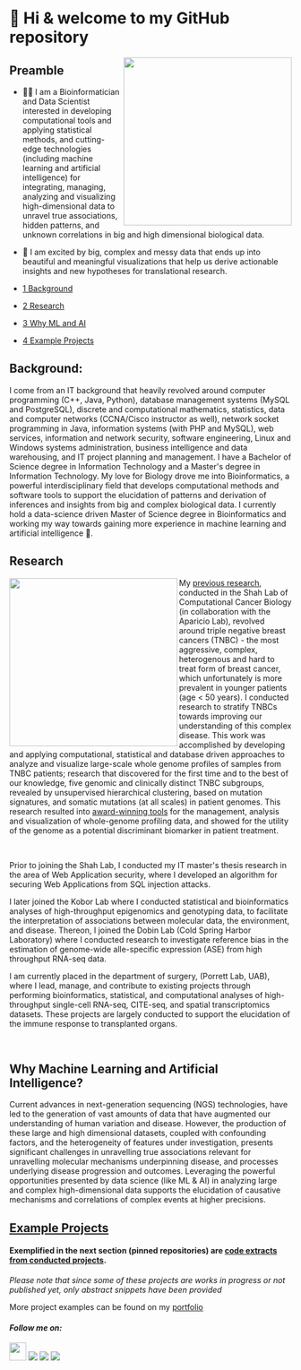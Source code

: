 # 👋 Hi & welcome to my GitHub repository
[<img align ="right" src="https://github.com/STAT545-UBC-students/hw01-rasiimwe/blob/master/Plugins/header.jpg" width="300" height="300"/>](https://github.com/STAT545-UBC-students/hw01-rasiimwe/blob/master/Plugins/header.jpg)
## Preamble
- 👩‍🔬 I am a Bioinformatician and Data Scientist interested in developing computational tools and applying statistical methods, and cutting-edge technologies (including machine learning and artificial intelligence) for integrating, managing, analyzing and visualizing high-dimensional data to unravel true associations, hidden patterns, and unknown correlations in big and high dimensional biological data.
- 💞️ I am excited by big, complex and messy data that ends up into beautiful and meaningful visualizations that help us derive actionable insights and new hypotheses for translational research.

-   [1 Background](#background)
-   [2 Research](#research)
-   [3 Why ML and AI](#Why-Machine-Learning-and-Artificial-Intelligence)
-   [4 Example Projects](#Example-Projects)	

## Background:
I come from an IT background that heavily revolved around computer programming (C++, Java, Python), database management systems (MySQL and PostgreSQL), discrete and computational mathematics, statistics, data and computer networks (CCNA/Cisco instructor as well), network socket programming in Java, information systems (with PHP and MySQL), web services, information and network security, software engineering, Linux and Windows systems administration, business intelligence and data warehousing, and IT project planning and management. I have a Bachelor of Science degree in Information Technology and a Master's degree in Information Technology. My love for Biology drove me into Bioinformatics, a powerful interdisciplinary field that develops computational methods and software tools to support the elucidation of patterns and derivation of inferences and insights from big and complex biological data. I currently hold a data-science driven Master of Science degree in Bioinformatics and working my way towards gaining more experience in machine learning and artificial intelligence 💪.

## Research
[<img align ="left" src="https://github.com/STAT545-UBC-students/hw01-rasiimwe/blob/master/Plugins/S2R8VU.gif" width="300" height="300"/>](https://github.com/STAT545-UBC-students/hw01-rasiimwe/blob/master/Plugins/S2R8VU.gif)
My [previous research](https://open.library.ubc.ca/soa/cIRcle/collections/ubctheses/24/items/1.0377717), conducted in the Shah Lab of Computational Cancer Biology (in collaboration with the Aparicio Lab), revolved around triple negative breast cancers (TNBC) - the most aggressive, complex, heterogenous and hard to treat form of breast cancer, which unfortunately is more prevalent in younger patients (age < 50 years). I conducted research to stratify TNBCs towards improving our understanding of this complex disease. This work was accomplished by developing and applying computational, statistical and database driven approaches to analyze and visualize large-scale whole genome profiles of samples from TNBC patients; research that discovered for the first time and to the best of our knowledge, five genomic and clinically distinct TNBC subgroups, revealed by unsupervised hierarchical clustering, based on mutation signatures, and somatic mutations (at all scales) in patient genomes. This research resulted into [award-winning tools](https://www.stat.ubc.ca/node/9750) for the management, analysis and visualization of whole-genome profiling data, and showed for the utility of the genome as a potential discriminant biomarker in patient treatment.

&nbsp;


<!---Prior to joining the Shah Lab, I conducted my IT master's thesis research in the area of Web Application security, where I developed an algorithm for securing Web Applications from SQL injection attacks.--->

<!---
<p align="center">
  <img width="450" height="300" src="https://github.com/rasiimwe/Code_Examples/blob/main/SQL_Injection.png">
</p>
--->


<!---I am currently placed in the Kobor Lab where I conduct statistical and bioinformatics analyses of high-throughput epigenomics and genotyping data, to facilitate the interpretation of associations between molecular data, the environment, and disease.--->

Prior to joining the Shah Lab, I conducted my IT master's thesis research in the area of Web Application security, where I developed an algorithm for securing Web Applications from SQL injection attacks.

I later joined the Kobor Lab where I conducted statistical and bioinformatics analyses of high-throughput epigenomics and genotyping data, to facilitate the interpretation of associations between molecular data, the environment, and disease. 
Thereon, I joined the Dobin Lab (Cold Spring Harbor Laboratory) where I conducted research to investigate reference bias in the estimation of genome-wide alle-specific expression (ASE) from high throughput RNA-seq data.

I am currently placed in the department of surgery, (Porrett Lab, UAB), where I lead, manage, and contribute to existing projects through performing bioinformatics, statistical, and computational analyses of high-throughput single-cell RNA-seq, CITE-seq, and spatial transcriptomics datasets. These projects are largely conducted to support the elucidation of the immune response to transplanted organs.


&nbsp;
	

## Why Machine Learning and Artificial Intelligence?
Current advances in next-generation sequencing (NGS) technologies, have led to the generation of vast amounts of data that have augmented our understanding of human variation and disease. However, the production of these large and high dimensional datasets, coupled with confounding factors, and the heterogeneity of features under investigation, presents significant challenges in unravelling true associations relevant for unravelling molecular mechanisms underpinning disease, and processes underlying disease progression and outcomes. Leveraging the powerful opportunities presented by data science (like ML & AI) in analyzing large and complex high-dimensional data supports the elucidation of causative mechanisms and correlations of complex events at higher precisions.

## [Example Projects](https://github.com/rasiimwe/Code_Examples)
<!--- ### Please visit my [portfolio](https://rasiimwe.github.io/portfolio/) for some example projects --->
<!--- #### Also Exemplified in the next section (pinned repositories) are some [code extracts/examples]
(https://github.com/rasiimwe/Code_Examples). --->

#### Exemplified in the next section (pinned repositories) are [code extracts from conducted projects](https://github.com/rasiimwe/Code_Examples).
_Please note that since some of these projects are works in progress or not published yet, only abstract snippets have been provided_

More project examples can be found on my [portfolio](https://rasiimwe.github.io/portfolio/)

#### _**Follow me on:**_ 

[<img src="https://github.com/STAT545-UBC-students/hw01-rasiimwe/blob/master/Plugins/github.png" width="30" height="32">](https://github.com/rasiimwe)
[<img src="https://github.com/STAT545-UBC-students/hw01-rasiimwe/blob/master/Plugins/Twitter.jpg">](https://twitter.com/rasiimwe)
[<img src="https://github.com/STAT545-UBC-students/hw01-rasiimwe/blob/master/Plugins/ResearchGate.png">](https://www.researchgate.net/profile/Rebecca_Asiimwe/)
[<img src="https://github.com/STAT545-UBC-students/hw01-rasiimwe/blob/master/Plugins/Linkedin.png">](https://www.linkedin.com/in/asiimwe-rebecca-1906ab13/)


<!---
rasiimwe/rasiimwe is a ✨ special ✨ repository because its `README.md` (this file) appears on your GitHub profile.
You can click the Preview link to take a look at your changes.
--->
